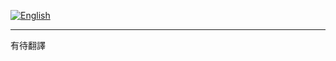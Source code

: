 [![English](https://img.shields.io/badge/Language-English-blue.svg)](https://github.com/ryaeung/fushili/blob/main/README.md)<br>

---

有待翻譯
